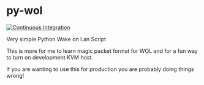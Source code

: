 # py-wol
[![Continuous Integration](https://github.com/gavinwill/py-wol/actions/workflows/pep8.yml/badge.svg)](https://github.com/gavinwill/py-wol/actions/workflows/pep8.yml)

Very simple Python Wake on Lan Script

This is more for me to learn magic packet format for WOL and for a fun way to turn on development KVM host.

If you are wanting to use this for production you are probably doing things wrong!
